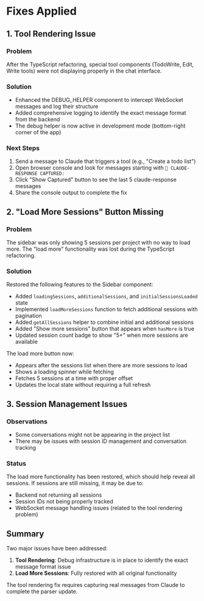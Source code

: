 # Fixes Applied

## 1. Tool Rendering Issue

### Problem
After the TypeScript refactoring, special tool components (TodoWrite, Edit, Write tools) were not displaying properly in the chat interface.

### Solution
- Enhanced the DEBUG_HELPER component to intercept WebSocket messages and log their structure
- Added comprehensive logging to identify the exact message format from the backend
- The debug helper is now active in development mode (bottom-right corner of the app)

### Next Steps
1. Send a message to Claude that triggers a tool (e.g., "Create a todo list")
2. Open browser console and look for messages starting with `🎯 CLAUDE-RESPONSE CAPTURED:`
3. Click "Show Captured" button to see the last 5 claude-response messages
4. Share the console output to complete the fix

## 2. "Load More Sessions" Button Missing

### Problem
The sidebar was only showing 5 sessions per project with no way to load more. The "load more" functionality was lost during the TypeScript refactoring.

### Solution
Restored the following features to the Sidebar component:
- Added `loadingSessions`, `additionalSessions`, and `initialSessionsLoaded` state
- Implemented `loadMoreSessions` function to fetch additional sessions with pagination
- Added `getAllSessions` helper to combine initial and additional sessions
- Added "Show more sessions" button that appears when `hasMore` is true
- Updated session count badge to show "5+" when more sessions are available

The load more button now:
- Appears after the sessions list when there are more sessions to load
- Shows a loading spinner while fetching
- Fetches 5 sessions at a time with proper offset
- Updates the local state without requiring a full refresh

## 3. Session Management Issues

### Observations
- Some conversations might not be appearing in the project list
- There may be issues with session ID management and conversation tracking

### Status
The load more functionality has been restored, which should help reveal all sessions. If sessions are still missing, it may be due to:
- Backend not returning all sessions
- Session IDs not being properly tracked
- WebSocket message handling issues (related to the tool rendering problem)

## Summary

Two major issues have been addressed:
1. **Tool Rendering**: Debug infrastructure is in place to identify the exact message format issue
2. **Load More Sessions**: Fully restored with all original functionality

The tool rendering fix requires capturing real messages from Claude to complete the parser update.